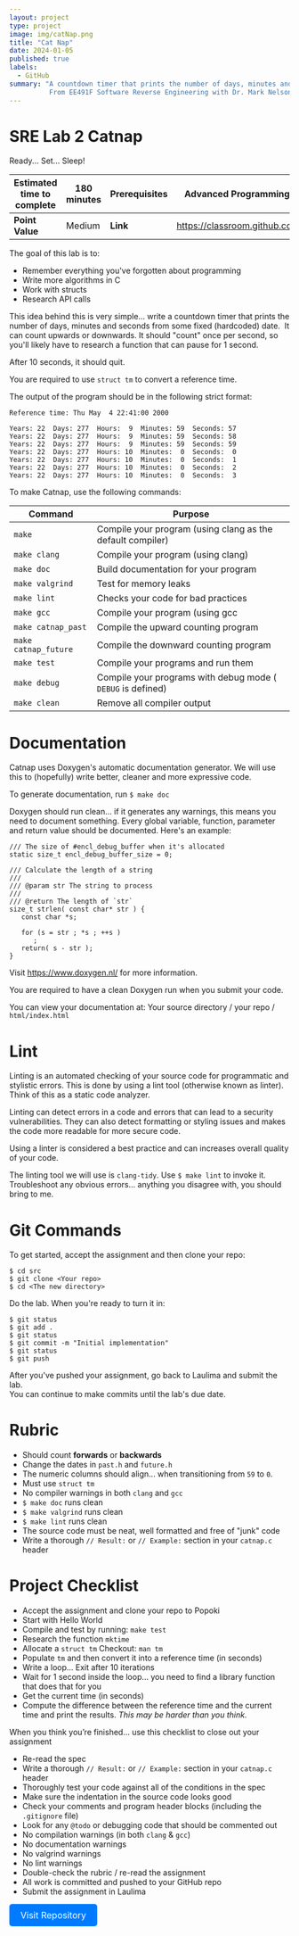 ```yaml
---
layout: project
type: project
image: img/catNap.png
title: "Cat Nap"
date: 2024-01-05
published: true
labels:
  - GitHub
summary: "A countdown timer that prints the number of days, minutes and seconds from some fixed (hardcoded) date.
          From EE491F Software Reverse Engineering with Dr. Mark Nelson"
---
```

SRE Lab 2 Catnap
================

Ready... Set... Sleep!

| **Estimated time to complete** | 180 minutes | **Prerequisites** | Advanced Programming Assessment         |
|--------------------------------|-------------|-------------------|-----------------------------------------|
| **Point Value**                | Medium      | **Link**          | https://classroom.github.com/a/3ejOw7Qf |


The goal of this lab is to:
  - Remember everything you've forgotten about programming
  - Write more algorithms in C
  - Work with structs
  - Research API calls


This idea behind this is very simple... write a countdown timer that prints the
number of days, minutes and seconds from some fixed (hardcoded) date.  It can
count upwards or downwards.  It should "count" once per second, so you'll 
likely have to research a function that can pause for 1 second.

After 10 seconds, it should quit.

You are required to use `struct tm` to convert a reference time.

The output of the program should be in the following strict format:
````
Reference time: Thu May  4 22:41:00 2000

Years: 22  Days: 277  Hours:  9  Minutes: 59  Seconds: 57 
Years: 22  Days: 277  Hours:  9  Minutes: 59  Seconds: 58 
Years: 22  Days: 277  Hours:  9  Minutes: 59  Seconds: 59 
Years: 22  Days: 277  Hours: 10  Minutes:  0  Seconds:  0 
Years: 22  Days: 277  Hours: 10  Minutes:  0  Seconds:  1 
Years: 22  Days: 277  Hours: 10  Minutes:  0  Seconds:  2 
Years: 22  Days: 277  Hours: 10  Minutes:  0  Seconds:  3 
````

To make Catnap, use the following commands:

| Command              | Purpose                                                    |
|----------------------|------------------------------------------------------------|
| `make`               | Compile your program (using clang as the default compiler) |
| `make clang`         | Compile your program (using clang)                         |
| `make doc`           | Build documentation for your program                       |
| `make valgrind`      | Test for memory leaks                                      |
| `make lint`          | Checks your code for bad practices                         |
| `make gcc`           | Compile your program (using gcc                            |
| `make catnap_past`   | Compile the upward counting program                        |
| `make catnap_future` | Compile the downward counting program                      |
| `make test`          | Compile your programs and run them                         |
| `make debug`         | Compile your programs with debug mode ( `DEBUG` is defined)|
| `make clean`         | Remove all compiler output                                 |


# Documentation
Catnap uses Doxygen's automatic documentation generator.  We will use this to 
(hopefully) write better, cleaner and more expressive code.  

To generate documentation, run `$ make doc`

Doxygen should run clean... if it generates any warnings, this means you need 
to document something.  Every global variable, function, parameter and return 
value should be documented.  Here's an example:

    /// The size of #encl_debug_buffer when it's allocated
    static size_t encl_debug_buffer_size = 0;
    
    /// Calculate the length of a string
    ///
    /// @param str The string to process
    ///
    /// @return The length of `str`
    size_t strlen( const char* str ) {
       const char *s;
    
       for (s = str ; *s ; ++s )
          ;
       return( s - str );
    }

Visit https://www.doxygen.nl/ for more information.

You are required to have a clean Doxygen run when you submit your code.

You can view your documentation at:  Your source directory / your repo / `html/index.html`


# Lint
Linting is an automated checking of your source code for programmatic and 
stylistic errors.  This is done by using a lint tool (otherwise known as linter).  
Think of this as a static code analyzer.

Linting can detect errors in a code and errors that can lead to a security 
vulnerabilities.  They can also detect formatting or styling issues and makes 
the code more readable for more secure code.

Using a linter is considered a best practice and can increases overall quality 
of your code.

The linting tool we will use is `clang-tidy`.  Use `$ make lint` to invoke it.
Troubleshoot any obvious errors... anything you disagree with, you should bring
to me.


# Git Commands
To get started, accept the assignment and then clone your repo:

    $ cd src
    $ git clone <Your repo>
    $ cd <The new directory>

Do the lab.  When you're ready to turn it in:

    $ git status
    $ git add .
    $ git status
    $ git commit -m "Initial implementation"
    $ git status
    $ git push

After you've pushed your assignment, go back to Laulima and submit the lab.  
You can continue to make commits until the lab's due date.


# Rubric
  - Should count **forwards** or **backwards**
  - Change the dates in `past.h` and `future.h`
  - The numeric columns should align... when transitioning from `59` to `0`.
  - Must use `struct tm`
  - No compiler warnings in both `clang` and `gcc`
  - `$ make doc` runs clean
  - `$ make valgrind` runs clean
  - `$ make lint` runs clean
  - The source code must be neat, well formatted and free of "junk" code
  - Write a thorough `// Result:`  or `// Example:` section in your `catnap.c` header




# Project Checklist
  - Accept the assignment and clone your repo to Popoki
  - Start with Hello World
  - Compile and test by running:  `make test`
  - Research the function `mktime` 
  - Allocate a `struct tm`     Checkout:  `man tm`
  - Populate `tm` and then convert it into a reference time (in seconds)
  - Write a loop... Exit after 10 iterations
  - Wait for 1 second inside the loop… you need to find a library function that 
    does that for you
  - Get the current time (in seconds)
  - Compute the difference between the reference time and the current time and 
    print the results.  _This may be harder than you think._

When you think you’re finished… use this checklist to close out your assignment
  - Re-read the spec
  - Write a thorough `// Result:`  or `// Example:` section in your `catnap.c` header
  - Thoroughly test your code against all of the conditions in the spec
  - Make sure the indentation in the source code looks good
  - Check your comments and program header blocks (including the `.gitignore` file)
  - Look for any `@todo` or debugging code that should be commented out
  - No compilation warnings (in both `clang` & `gcc`)
  - No documentation warnings
  - No valgrind warnings
  - No lint warnings
  - Double-check the rubric / re-read the assignment
  - All work is committed and pushed to your GitHub repo
  - Submit the assignment in Laulima


<a href="https://github.com/SRE-Nelson/sre_lab2_catnap-Zeniscribbles.git" style="display: inline-block; padding: 10px 20px; font-size: 16px; color: #fff; background-color: #007bff; text-align: center; border-radius: 5px; text-decoration: none;">Visit Repository</a>


